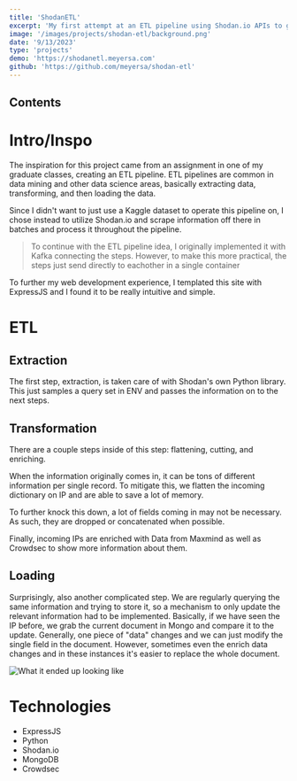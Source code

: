 ```yaml
--- 
title: 'ShodanETL' 
excerpt: 'My first attempt at an ETL pipeline using Shodan.io APIs to gather information about previous scrapes to build a dashboard on ExpressJS to display the information'
image: '/images/projects/shodan-etl/background.png'
date: '9/13/2023'
type: 'projects'
demo: 'https://shodanetl.meyersa.com'
github: 'https://github.com/meyersa/shodan-etl'
--- 
```

## Contents 

# Intro/Inspo

The inspiration for this project came from an assignment in one of my graduate classes, creating an ETL pipeline. ETL pipelines are common in data mining and other data science areas, basically extracting data, transforming, and then loading the data. 

Since I didn't want to just use a Kaggle dataset to operate this pipeline on, I chose instead to utilize Shodan.io and scrape information off there in batches and process it throughout the pipeline. 

> To continue with the ETL pipeline idea, I originally implemented it with Kafka connecting the steps. However, to make this more practical, the steps just send directly to eachother in a single container 

To further my web development experience, I templated this site with ExpressJS and I found it to be really intuitive and simple. 

# ETL 

## Extraction 

The first step, extraction, is taken care of with Shodan's own Python library. This just samples a query set in ENV and passes the information on to the next steps. 

## Transformation 

There are a couple steps inside of this step: flattening, cutting, and enriching. 

When the information originally comes in, it can be tons of different information per single record. To mitigate this, we flatten the incoming dictionary on IP and are able to save a lot of memory. 

To further knock this down, a lot of fields coming in may not be necessary. As such, they are dropped or concatenated when possible. 

Finally, incoming IPs are enriched with Data from Maxmind as well as Crowdsec to show more information about them. 

## Loading

Surprisingly, also another complicated step. We are regularly querying the same information and trying to store it, so a mechanism to only update the relevant information had to be implemented. Basically, if we have seen the IP before, we grab the current document in Mongo and compare it to the update. Generally, one piece of "data" changes and we can just modify the single field in the document. However, sometimes even the enrich data changes and in these instances it's easier to replace the whole document. 

![What it ended up looking like](/images/projects/shodan-etl/background.png)

# Technologies 

- ExpressJS
- Python
- Shodan.io 
- MongoDB
- Crowdsec 